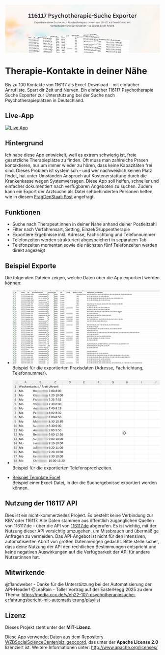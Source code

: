 ![Header Image](images/header.jpg)  

# Therapie-Kontakte in deiner Nähe

Bis zu 100 Kontakte von 116117 als Excel-Download – mit einfacher Anrufliste. Spart dir Zeit und Nerven.
Ein einfacher 116117 Psychotherapie Suche Exporter zur Unterstützung bei der Suche nach Psychotherapieplätzen in Deutschland.

## Live-App

<p align="left">
  <a href="https://116117-psychotherapie-suche-exporter.streamlit.app/" target="_blank">
    <img src="https://img.shields.io/badge/%20Zur%20Live--App-Starten-blue?style=for-the-badge&logo=streamlit" 
         alt="Live App" 
         height="50">
  </a>
</p>



## Hintergrund

Ich habe diese App entwickelt, weil es extrem schwierig ist, freie gesetzliche Therapieplätze zu finden. Oft muss man zahlreiche Praxen kontaktieren, nur um immer wieder zu hören, dass keine Kapazitäten frei sind. Dieses Problem ist systemisch – und wer nachweislich keinen Platz findet, hat unter Umständen Anspruch auf Kostenerstattung durch die Krankenkasse wegen Systemversagen. Diese App soll helfen, schneller und einfacher dokumentiert nach verfügbaren Angeboten zu suchen. Zudem kann ein Export der Arztsuche als Datei sehbehinderten Personen helfen, wie in diesem [FragDenStaat-Post](https://fragdenstaat.de/a/299392) angefragt.


## Funktionen

- Suche nach Therapeut:innen in deiner Nähe anhand deiner Postleitzahl  
- Filter nach Verfahrensart, Setting, Einzel/Gruppentherapie
- Exportiere Ergebnisse inkl. Adresse, Fachrichtung und Telefonnummer  
- Telefonzeiten werden strukturiert abgespeichert in separatem Tab
- Telefonzeiten momentan sowie die nächsten fünf Telefonzeiten werden direkt angezeigt

## Beispiel Exporte

Die folgenden Dateien zeigen, welche Daten über die App exportiert werden können:

- ![Beispiel Export Praxisdaten](images/beispiel_export_praxisdaten.png)  
  Beispiel für die exportierten Praxisdaten (Adresse, Fachrichtung, Telefonnummer).

- ![Beispiel Export Telefonsprechzeiten](images/beispiel_export_telefonsprechzeiten.png)  
  Beispiel für die exportierten Telefonsprechzeiten.

- [Beispiel Template Excel](images/Beispiel%20Template.xlsx)  
  Beispiel einer Excel-Datei, in der die Suchergebnisse exportiert werden können.

## Nutzung der 116117 API

Dies ist ein nicht-kommerzielles Projekt. Es besteht keine Verbindung zur KBV oder 116117. Alle Daten stammen aus öffentlich zugänglichen Quellen von 116117.de - über die API von [116117.de](https://arztsuche.116117.de/) abgerufen. Es ist wichtig, mit der Nutzung dieser API vorsichtig umzugehen, um Missbrauch und übermäßige Anfragen zu vermeiden. Das API-Angebot ist nicht für den intensiven, automatisierten Abruf von großen Datenmengen gedacht. Bitte stelle sicher, dass deine Nutzung der API den rechtlichen Bestimmungen entspricht und keine negativen Auswirkungen auf die Verfügbarkeit der API für andere Nutzer:innen hat.

## Mitwirkende
@flandweber - Danke für die Unterstützung bei der Automatisierung der API-Header!
@LeaRain - Toller Vortrag auf der EasterHegg 2025 zu dem Thema: https://media.ccc.de/v/eh22-107-psychotherapiesuche-erfahrungsbericht-mit-automatisierung/playlist

## Lizenz

Dieses Projekt steht unter der **MIT-Lizenz**.

Diese App verwendet Daten aus dem Repository [WZBSocialScienceCenter/plz_geocoord](https://github.com/WZBSocialScienceCenter/plz_geocoord), das unter der **Apache License 2.0** lizenziert ist. Weitere Informationen unter: http://www.apache.org/licenses/

